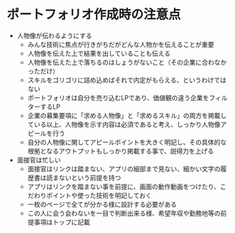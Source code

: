 # ポートフォリオ作成時の注意点

- 人物像が伝わるようにする
  - みんな技術に焦点が行きがちだがどんな人物かを伝えることが重要
  - 人物像を伝えた上で結果を出していることも伝える
  - 人物像を伝えた上で落ちるのはしょうがないこと（その企業に合わなかっただけ）
  - スキルをゴリゴリに詰め込めばそれで内定がもらえる、というわけではない
  - ポートフォリオは自分を売り込むLPであり、価値観の違う企業をフィルターするLP
  - 企業の募集要項に「求める人物像」と「求めるスキル」の両方を掲載している以上、人物像を示す内容は必須であると考え、しっかり人物像アピールを行う
  - 自分の人物像に関してアピールポイントを大きく明記し、その具体的な根拠となるアウトプットもしっかり掲載する事で、説得力を上げる
- 面接官は忙しい
  - 面接官はリンクは踏まない、アプリの細部まで見ない、細かい文字の履歴書は読まないという前提を持つ
  - アプリはリンクを踏まない事を前提に、画面の動作動画をつけたり、こだわりポイントや使った技術を明記しておく
  - 一枚のページで全てが分かる様に設計する必要がある
  - この人に会う会わないを一目で判断出来る様、希望年収や勤務地等の前提事項はトップに記載